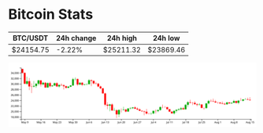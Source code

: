 # Bitcoin Stats

BTC/USDT|24h change|24h high|24h low|
|---|---|---|---|
|$24154.75|-2.22%|$25211.32|$23869.46|

<img src="./chart.svg">

